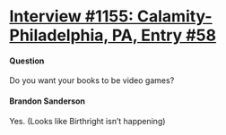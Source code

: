# [Interview #1155: Calamity-Philadelphia, PA, Entry #58](https://www.theoryland.com/intvmain.php?i=1155#58)

#### Question

Do you want your books to be video games?

#### Brandon Sanderson

Yes. (Looks like Birthright isn’t happening)


